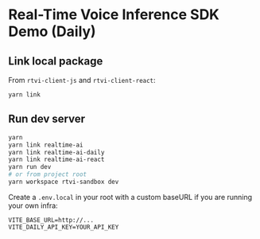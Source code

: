 # Real-Time Voice Inference SDK Demo (Daily)


## Link local package

From `rtvi-client-js` and `rtvi-client-react`:

```shell
yarn link
```

## Run dev server

```bash
yarn
yarn link realtime-ai
yarn link realtime-ai-daily
yarn link realtime-ai-react
yarn run dev
# or from project root
yarn workspace rtvi-sandbox dev
```

Create a `.env.local` in your root with a custom baseURL if you are running your own infra:

```
VITE_BASE_URL=http://...
VITE_DAILY_API_KEY=YOUR_API_KEY
```
